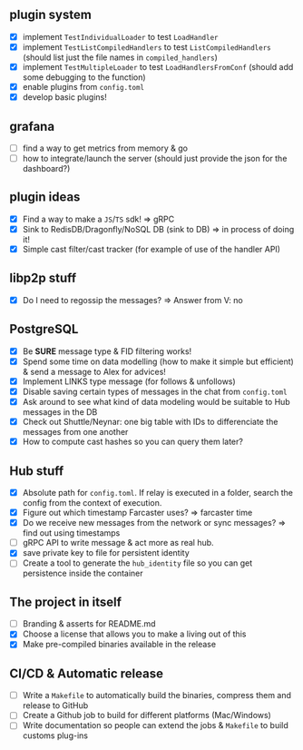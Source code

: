 ## plugin system
- [X] implement `TestIndividualLoader` to test `LoadHandler`
- [X] implement `TestListCompiledHandlers` to test `ListCompiledHandlers` (should list just the file names in `compiled_handlers`)
- [X] implement  `TestMultipleLoader` to test `LoadHandlersFromConf` (should add some debugging to the function)
- [X] enable plugins from `config.toml`
- [X] develop basic plugins! 

## grafana
- [ ] find a way to get metrics from memory & go
- [ ] how to integrate/launch the server (should just provide the json for the dashboard?)

## plugin ideas
- [X] Find a way to make a `JS`/`TS` sdk! => gRPC
- [X] Sink to RedisDB/Dragonfly/NoSQL DB (sink to DB) => in process of doing it!
- [X] Simple cast filter/cast tracker (for example of use of the handler API)

## libp2p stuff
- [X] Do I need to regossip the messages? => Answer from V: no

## PostgreSQL
- [X] Be **SURE** message type & FID filtering works! 
- [X] Spend some time on data modelling (how to make it simple but efficient) & send a message to Alex for advices!
- [X] Implement LINKS type message (for follows & unfollows)
- [X] Disable saving certain types of messages in the chat from `config.toml`
- [X] Ask around to see what kind of data modeling would be suitable to Hub messages in the DB
- [X] Check out Shuttle/Neynar: one big table with IDs to differenciate the messages from one another
- [X] How to compute cast hashes so you can query them later? 

## Hub stuff
- [X] Absolute path for `config.toml`. If relay is executed in a folder, search the config from the context of execution.
- [X] Figure out which timestamp Farcaster uses? => farcaster time
- [X] Do we receive new messages from the network or sync messages? => find out using timestamps
- [ ] gRPC API to write message & act more as real hub.
- [X] save private key to file for persistent identity
- [ ] Create a tool to generate the `hub_identity` file so you can get persistence inside the container

## The project in itself
- [ ] Branding & asserts for README.md
- [X] Choose a license that allows you to make a living out of this
- [X] Make pre-compiled binaries available in the release

## CI/CD & Automatic release
- [ ] Write a `Makefile` to automatically build the binaries, compress them and release to GitHub
- [ ] Create a Github job to build for different platforms (Mac/Windows)
- [ ] Write documentation so people can extend the jobs & `Makefile` to build customs plug-ins